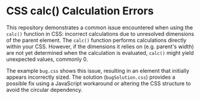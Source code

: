# CSS calc() Calculation Errors

This repository demonstrates a common issue encountered when using the `calc()` function in CSS: incorrect calculations due to unresolved dimensions of the parent element. The `calc()` function performs calculations directly within your CSS. However, if the dimensions it relies on (e.g. parent's width) are not yet determined when the calculation is evaluated, `calc()` might yield unexpected values, commonly 0.

The example `bug.css` shows this issue, resulting in an element that initially appears incorrectly sized. The solution (`bugSolution.css`) provides a possible fix using a JavaScript workaround or altering the CSS structure to avoid the circular dependency.